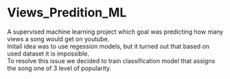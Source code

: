 # Views_Predition_ML
A supervised machine learning project which goal was predicting how many views a song would get on youtube.<br>
Initail idea was to use regession models, but it turned out that based on used dataset it is impossible.<br>
To resolve this issue we decided to train classification model that assigns the song one of 3 level of popularity.<br>
